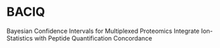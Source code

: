 # BACIQ
Bayesian Confidence Intervals for Multiplexed Proteomics Integrate Ion-Statistics with Peptide Quantification Concordance
